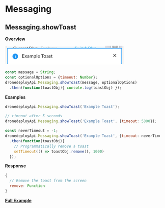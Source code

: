 # Messaging

## Messaging.showToast

**Overview**

![](../../.gitbook/assets/example_toast%20%281%29.png)

```javascript
const message = String;
const optionalOptions = {timeout: Number};
dronedeployApi.Messaging.showToast(message, optionalOptions)
  .then(function(toastObj){ console.log(toastObj) });
```

**Examples**

```javascript
dronedeployApi.Messaging.showToast('Example Toast');
```

```javascript
// timeout after 5 seconds
dronedeployApi.Messaging.showToast('Example Toast', {timeout: 5000});
```

```javascript
const neverTimeout = -1;
dronedeployApi.Messaging.showToast('Example Toast', {timeout: neverTimeout})
  .then(function(toastObj){
    // Programmatically remove a toast
    setTimeout(() => toastObj.remove(), 1000)
  });
```

**Response**

```javascript
{
  // Remove the toast from the screen
  remove: Function
}
```

[**Full Example**](https://github.com/ddbotgitbooksync/dronedeploy-apps-gitbook/tree/c927048f33aac44c8e61d230dc43194aca71784c/messaging/example-messaging.showtoast.md)

